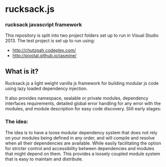 rucksack.js
===========

### rucksack javascript framework

This repository is split into two project folders set up to run in Visual Studio 2013. 
The test project is set up to run using:

* http://chutzpah.codeplex.com/
* http://pivotal.github.io/jasmine/

## What is it?

Rucksack.js a light weight vanilla js framework for building modular js code using lazy loaded dependency injection. 

It also provides namespace, sealable or private modules, dependency interfaces requirements, detailed global error handling for any error with the modules, and module description for easy code discovery.
Still early stages:

### The idea:

The idea is to have a loose modular dependency system that does not rely on your modules being defined in any order, and will compile and resolve when all their dependencies are available. While easily facilitating the option for stricter control and accessibility between dependencies and modules that might depend on them.
This provides a loosely coupled module system that is easy to maintain and distribute.

